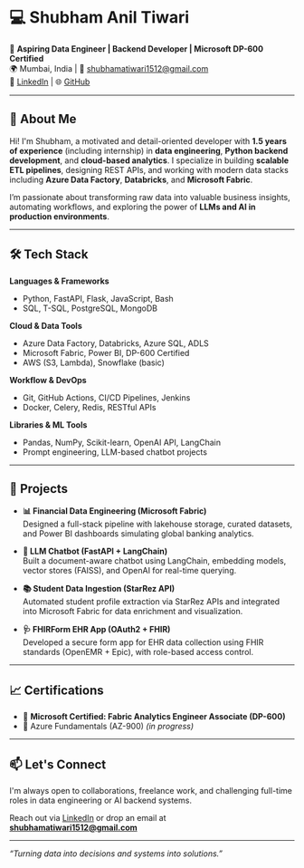 # 💻 Shubham Anil Tiwari

🎯 **Aspiring Data Engineer | Backend Developer | Microsoft DP-600 Certified**  
🌍 Mumbai, India | 📧 shubhamatiwari1512@gmail.com  
🔗 [LinkedIn](https://www.linkedin.com/in/shubham-tiwari-75b01a23b/) | 🌐 [GitHub](https://github.com/shubhamtiwari123)

---

## 👋 About Me

Hi! I'm Shubham, a motivated and detail-oriented developer with **1.5 years of experience** (including internship) in **data engineering**, **Python backend development**, and **cloud-based analytics**. I specialize in building **scalable ETL pipelines**, designing REST APIs, and working with modern data stacks including **Azure Data Factory**, **Databricks**, and **Microsoft Fabric**.

I’m passionate about transforming raw data into valuable business insights, automating workflows, and exploring the power of **LLMs and AI in production environments**.

---

## 🛠️ Tech Stack

**Languages & Frameworks**  
- Python, FastAPI, Flask, JavaScript, Bash  
- SQL, T-SQL, PostgreSQL, MongoDB  

**Cloud & Data Tools**  
- Azure Data Factory, Databricks, Azure SQL, ADLS  
- Microsoft Fabric, Power BI, DP-600 Certified  
- AWS (S3, Lambda), Snowflake (basic)  

**Workflow & DevOps**  
- Git, GitHub Actions, CI/CD Pipelines, Jenkins  
- Docker, Celery, Redis, RESTful APIs  

**Libraries & ML Tools**  
- Pandas, NumPy, Scikit-learn, OpenAI API, LangChain  
- Prompt engineering, LLM-based chatbot projects  

---

## 📂 Projects

- **📊 Financial Data Engineering (Microsoft Fabric)**  
  Designed a full-stack pipeline with lakehouse storage, curated datasets, and Power BI dashboards simulating global banking analytics.

- **🧠 LLM Chatbot (FastAPI + LangChain)**  
  Built a document-aware chatbot using LangChain, embedding models, vector stores (FAISS), and OpenAI for real-time querying.

- **📚 Student Data Ingestion (StarRez API)**  
  Automated student profile extraction via StarRez APIs and integrated into Microsoft Fabric for data enrichment and visualization.

- **🩺 FHIRForm EHR App (OAuth2 + FHIR)**  
  Developed a secure form app for EHR data collection using FHIR standards (OpenEMR + Epic), with role-based access control.

---

## 📈 Certifications

- 🏅 **Microsoft Certified: Fabric Analytics Engineer Associate (DP-600)**
- 📜 Azure Fundamentals (AZ-900) *(in progress)*

---

## 📫 Let's Connect

I'm always open to collaborations, freelance work, and challenging full-time roles in data engineering or AI backend systems.

Reach out via [LinkedIn](https://www.linkedin.com/in/shubham-tiwari-75b01a23b/) or drop an email at **shubhamatiwari1512@gmail.com**

---

_“Turning data into decisions and systems into solutions.”_

